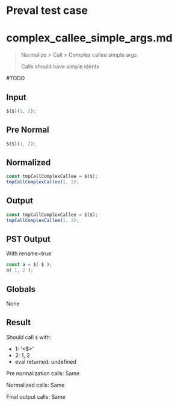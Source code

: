 # Preval test case

# complex_callee_simple_args.md

> Normalize > Call > Complex callee simple args
>
> Calls should have simple idents

#TODO

## Input

`````js filename=intro
$($)(1, 2);
`````

## Pre Normal

`````js filename=intro
$($)(1, 2);
`````

## Normalized

`````js filename=intro
const tmpCallComplexCallee = $($);
tmpCallComplexCallee(1, 2);
`````

## Output

`````js filename=intro
const tmpCallComplexCallee = $($);
tmpCallComplexCallee(1, 2);
`````

## PST Output

With rename=true

`````js filename=intro
const a = $( $ );
a( 1, 2 );
`````

## Globals

None

## Result

Should call `$` with:
 - 1: '<$>'
 - 2: 1, 2
 - eval returned: undefined

Pre normalization calls: Same

Normalized calls: Same

Final output calls: Same

